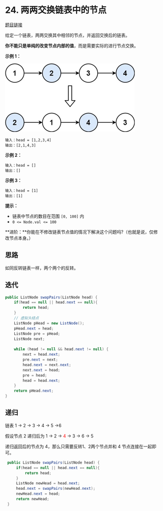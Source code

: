 # 24. 两两交换链表中的节点

[题目链接](https://leetcode.cn/problems/swap-nodes-in-pairs/)

给定一个链表，两两交换其中相邻的节点，并返回交换后的链表。

**你不能只是单纯的改变节点内部的值**，而是需要实际的进行节点交换。

**示例 1：**

![img](images/24-1.jpg)

```
输入：head = [1,2,3,4]
输出：[2,1,4,3]
```

**示例 2：**

```
输入：head = []
输出：[]
```

**示例 3：**

```
输入：head = [1]
输出：[1]
```

**提示：**

- 链表中节点的数目在范围 `[0, 100]` 内
- `0 <= Node.val <= 100`

**进阶：**你能在不修改链表节点值的情况下解决这个问题吗?（也就是说，仅修改节点本身。）

## 思路

如同反转链表一样，两个两个的反转。

## 迭代

```java
public ListNode swapPairs(ListNode head) {
    if(head == null || head.next == null){
        return head;
    }
    // 虚拟头结点
    ListNode pHead = new ListNode();
    pHead.next = head;
    ListNode pre = pHead;
    ListNode next;
    
    while (head != null && head.next != null) {
        next = head.next;
        pre.next = next;
        head.next = next.next;
        next.next = head;
        pre = head;
        head = head.next;
    }
    return pHead.next;
}
```

## 递归

链表 1 -> 2 -> 3 -> 4 -> 5 ->6

假设节点 2 递归后为 1 -> 2 -> <font color='red'> 4 </font> -> 3 -> 6 -> 5

递归返回后的节点为 4，那么只需要反转1、2两个节点并和 4 节点连接在一起即可。

```java
 public ListNode swapPairs(ListNode head) {
     if(head == null || head.next == null){
         return head;
     }
     ListNode newHead = head.next;
     head.next = swapPairs(newHead.next);
     newHead.next = head;
     return newHead;
 }
```

